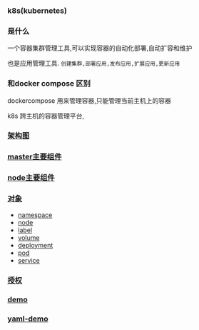 ### k8s(kubernetes)

### 是什么

一个容器集群管理工具,可以实现容器的自动化部署,自动扩容和维护

也是应用管理工具. `创建集群,部署应用,发布应用,扩展应用,更新应用`

### 和docker compose 区别

dockercompose 用来管理容器,只能管理当前主机上的容器

k8s  跨主机的容器管理平台,

### [架构图](./k8s/base.md)

### [master主要组件](./k8s/master.md)

### [node主要组件](./k8s/node.md)

### [对象](./k8s/obj/obj.md)
- [namespace](./k8s/obj/ns.md)
- [node](./k8s/obj/no.md)
- [label](./k8s/obj/lable.md)
- [volume](./k8s/obj/volume.md)
- [deployment](./k8s/obj/deploy.md)
- [pod](./k8s/obj/pod.md)
- [service](./k8s/obj/svc.md)

### [授权](./k8s/rbac.md)

### [demo](./k8s/create-demo.md)

### [yaml-demo](./k8s/deploy-demo.md)
